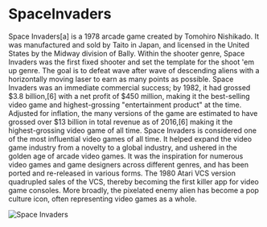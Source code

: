 # SpaceInvaders
Space Invaders[a] is a 1978 arcade game created by Tomohiro Nishikado. 
It was manufactured and sold by Taito in Japan, and licensed in the United States by the Midway division of Bally.
Within the shooter genre, Space Invaders was the first fixed shooter and set the template for the shoot 'em up genre. 
The goal is to defeat wave after wave of descending aliens with a horizontally moving laser to earn as many points as possible. 
Space Invaders was an immediate commercial success; by 1982, it had grossed $3.8 billion,[6] with a net profit of $450 million, making it the best-selling video game and highest-grossing "entertainment product" at the time.
Adjusted for inflation, the many versions of the game are estimated to have grossed over $13 billion in total revenue as of 2016,[6] making it the highest-grossing video game of all time. 
Space Invaders is considered one of the most influential video games of all time.
It helped expand the video game industry from a novelty to a global industry, and ushered in the golden age of arcade video games.
It was the inspiration for numerous video games and game designers across different genres, and has been ported and re-released in various forms.
The 1980 Atari VCS version quadrupled sales of the VCS, thereby becoming the first killer app for video game consoles. More broadly, the pixelated enemy alien has become a pop culture icon, often representing video games as a whole.

![Space Invaders](https://mms.businesswire.com/media/20190514005253/en/721112/5/crab.jpg)
